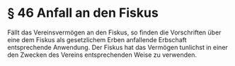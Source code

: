 # § 46 Anfall an den Fiskus
Fällt das Vereinsvermögen an den Fiskus, so finden die Vorschriften über eine dem Fiskus als gesetzlichem Erben anfallende Erbschaft entsprechende Anwendung. Der Fiskus hat das Vermögen tunlichst in einer den Zwecken des Vereins entsprechenden Weise zu verwenden.